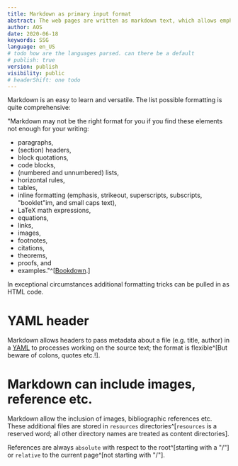 ```yaml
---
title: Markdown as primary input format
abstract: The web pages are written as markdown text, which allows emphasis, titles, references, images, footnotes etc.
author: AOS
date: 2020-06-18
keywords: SSG
language: en_US
# todo how are the languages parsed. can there be a default
# publish: true
version: publish
visibility: public
# headerShift: one todo 
---
```


Markdown is an easy to learn and versatile. The list possible formatting is quite comprehensive:
    
"Markdown may not be the right format for you if you find these elements not enough for your writing: 

- paragraphs, 
- (section) headers, 
- block quotations, 
- code blocks, 
- (numbered and unnumbered) lists, 
- horizontal rules, 
- tables, 
- inline formatting (emphasis, strikeout, superscripts, subscripts, "booklet"im, and small caps text), 
- LaTeX math expressions, 
- equations, 
- links, 
- images, 
- footnotes, 
- citations, 
- theorems, 
- proofs, and 
- examples."^[[Bookdown](https://bookdown.org/yihui/rmarkdown/#preface).]

In exceptional circumstances additional formatting tricks can be pulled in as HTML code. 

# YAML header
Markdown allows headers to pass metadata about a file (e.g. title, author) in a [YAML](https://yaml.org/spec/1.2.2/) to processes working on the source text; the format is flexible^[But beware of colons, quotes etc.!]. 

# Markdown can include images, reference etc.

Markdown allow the inclusion of images, bibliographic references etc. These additional files are stored in `resources` directories^[`resources` is a reserved word; all other directory names are treated as content directories]. 

<!-- todo explain images references etc -->

References are always `absolute` with respect to the root^[starting with a "/"] or `relative` to the current page^[not starting with "/"].  

<!-- todo - what happens with an directory without an index file? -->


